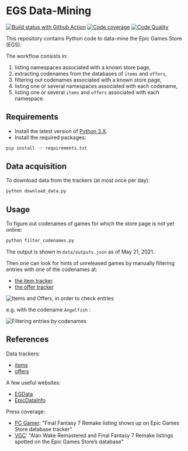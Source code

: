 # EGS Data-Mining

[![Build status with Github Action][build-image-action]][build-action]
[![Code coverage][codecov-image]][codecov]
[![Code Quality][codacy-image]][codacy]

This repository contains Python code to data-mine the Epic Games Store (EGS).

The workflow consists in:
1.   listing namespaces associated with a known store page,
2.   extracting codenames from the databases of `items` and `offers`,
3.   filtering out codenames associated with a known store page,
4.   listing one or several namespaces associated with each codename,
5.   listing one or several `items` and `offers` associated with each namespace.

## Requirements

-   Install the latest version of [Python 3.X][python-download-url].
-   Install the required packages:

```bash
pip install -r requirements.txt
```

## Data acquisition

To download data from the trackers (at most once per day):

```bash
python download_data.py
```

## Usage

To figure out codenames of games for which the store page is not yet online:

```bash
python filter_codenames.py
```

The output is shown in `data/outputs.json`
as of May 21, 2021.

Then one can look for hints of unreleased games by manually filtering entries with one of the codenames at:

-   [the item tracker][item-tracker-url]
-   [the offer tracker][offer-tracker-url]

![Items and Offers, in order to check entries][generic-menu]

e.g. with the codename `Angelfish` :

![Filtering entries by codenames][generic-cover]

## References

Data trackers:

-   [items][item-tracker-github]
-   [offers][offer-tracker-github]

A few useful websites:
-   [EGData][egdata-website]
-   [EpicDataInfo][egdatabase-website]

Press coverage:
-   [PC Gamer][pcgamer-ff7r-awr]: "Final Fantasy 7 Remake listing shows up on Epic Games Store database tracker"
-   [VGC][vgc-ff7r-awr]: "Alan Wake Remastered and Final Fantasy 7 Remake listings spotted on the Epic Games Store’s database"

<!-- Definitions -->

[build-action]: <https://github.com/woctezuma/egs-datamining/actions>
[build-image-action]: <https://github.com/woctezuma/egs-datamining/workflows/Python application/badge.svg?branch=main>

[codecov]: <https://codecov.io/gh/woctezuma/egs-datamining>
[codecov-image]: <https://codecov.io/gh/woctezuma/egs-datamining/branch/main/graph/badge.svg>

[codacy]: <https://www.codacy.com/gh/woctezuma/egs-datamining>
[codacy-image]: <https://api.codacy.com/project/badge/Grade/a2894131818947b9adba5e487a9a0413>

[generic-cover]: <https://github.com/woctezuma/egs-datamining/wiki/cover.png>
[generic-menu]: <https://github.com/woctezuma/egs-datamining/wiki/img/menu.png>

[item-tracker-url]: <https://database.egdata.app/items>
[offer-tracker-url]: <https://database.egdata.app/offers>

[python-download-url]: <https://www.python.org/downloads/>

[item-tracker-github]: <https://github.com/srdrabx/items-tracker>
[offer-tracker-github]: <https://github.com/srdrabx/offers-tracker>

[egdata-website]: <https://egdata.app/>
[egdatabase-website]: <https://database.egdata.app/>

[pcgamer-ff7r-awr]: <https://www.pcgamer.com/report-alan-wake-remastered-and-final-fantasy-7-remake-coming-to-the-epic-games-store/>
[vgc-ff7r-awr]: <https://www.videogameschronicle.com/news/alan-wake-remastered-and-final-fantasy-7-remake-listings-spotted-on-the-epic-games-stores-database/>
